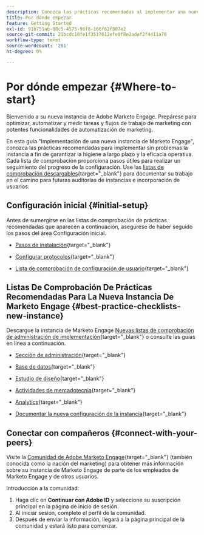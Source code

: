 ```yaml
---
description: Conozca las prácticas recomendadas al implementar una nueva instancia de Marketo Engage. Realizar un seguimiento del rendimiento le ayudará a sacar el máximo partido a Marketo Engage y a configurar su instancia para garantizar la higiene y la eficacia a largo plazo. Como nuevo administrador que navega por una instancia nueva, utilice estas guías para mantenerse centrado y organizado.
title: Por dónde empezar
feature: Getting Started
exl-id: 91b751ab-88c5-4575-96f8-166f62f007e2
source-git-commit: 21bcdc10fe1f3517612efe0f8e2adaf2f4411a70
workflow-type: tm+mt
source-wordcount: '281'
ht-degree: 0%

---
```


# Por dónde empezar {#Where-to-start}

Bienvenido a su nueva instancia de Adobe Marketo Engage. Prepárese para optimizar, automatizar y medir tareas y flujos de trabajo de marketing con potentes funcionalidades de automatización de marketing.

En esta guía &quot;Implementación de una nueva instancia de Marketo Engage&quot;, conozca las prácticas recomendadas para implementar sin problemas la instancia a fin de garantizar la higiene a largo plazo y la eficacia operativa. Cada lista de comprobación proporciona pasos útiles para realizar un seguimiento del progreso de la configuración. Use las [listas de comprobación descargables](/help/marketo/getting-started/implementing-a-new-marketo-engage-instance/assets/adobe-marketo-engage-new-instance-admin-checklist.xlsx){target="_blank"} para documentar su trabajo en el camino para futuras auditorías de instancias e incorporación de usuarios.

## Configuración inicial {#initial-setup}

Antes de sumergirse en las listas de comprobación de prácticas recomendadas que aparecen a continuación, asegúrese de haber seguido los pasos del área Configuración inicial.

* [Pasos de instalación](/help/marketo/getting-started/initial-setup/setup-steps.md){target="_blank"}

* [Configurar protocolos](/help/marketo/getting-started/initial-setup/configure-protocols-for-marketo.md){target="_blank"}

* [Lista de comprobación de configuración de usuario](/help/marketo/getting-started/initial-setup/user-setup.md){target="_blank"}

## Listas De Comprobación De Prácticas Recomendadas Para La Nueva Instancia De Marketo Engage {#best-practice-checklists-new-instance}

Descargue la instancia de Marketo Engage [Nuevas listas de comprobación de administración de implementación](/help/marketo/getting-started/implementing-a-new-marketo-engage-instance/assets/adobe-marketo-engage-new-instance-admin-checklist.xlsx){target="_blank"} o consulte las guías en línea a continuación.

* [Sección de administración](/help/marketo/getting-started/implementing-a-new-marketo-engage-instance/admin-section-checklist.md){target="_blank"}

* [Base de datos](/help/marketo/getting-started/implementing-a-new-marketo-engage-instance/database-checklist.md){target="_blank"}

* [Estudio de diseño](/help/marketo/getting-started/implementing-a-new-marketo-engage-instance/design-studio-checklist.md){target="_blank"}

* [Actividades de mercadotecnia](/help/marketo/getting-started/implementing-a-new-marketo-engage-instance/marketing-activities-checklist.md){target="_blank"}

* [Analytics](/help/marketo/getting-started/implementing-a-new-marketo-engage-instance/analytics-checklist.md){target="_blank"}

* [Documentar la nueva configuración de la instancia](/help/marketo/getting-started/implementing-a-new-marketo-engage-instance/document-your-setup.md){target="_blank"}

## Conectar con compañeros {#connect-with-your-peers}

Visite la [Comunidad de Adobe Marketo Engage](https://nation.marketo.com/){target="_blank"} (también conocida como la nación del marketing) para obtener más información sobre su instancia de Marketo Engage de parte de los empleados de Marketo Engage y de otros usuarios.

Introducción a la comunidad:

1. Haga clic en **Continuar con Adobe ID** y seleccione su suscripción principal en la página de inicio de sesión.
1. Al iniciar sesión, complete el perfil de la comunidad.
1. Después de enviar la información, llegará a la página principal de la comunidad y estará listo para comenzar.
